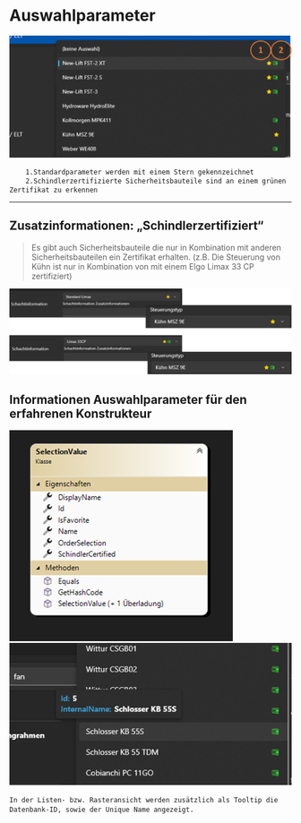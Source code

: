 # Auswahlparameter

![image](/LiftDataManager/Docs/HelpImages/image185.png)  

        1.Standardparameter werden mit einem Stern gekennzeichnet
        2.Schindlerzertifizierte Sicherheitsbauteile sind an einem grünen Zertifikat zu erkennen

---

## Zusatzinformationen: „Schindlerzertifiziert“

>Es gibt auch Sicherheitsbauteile die nur in Kombination mit anderen Sicherheitsbauteilen ein Zertifikat erhalten. (z.B. Die Steuerung von Kühn ist nur in Kombination von mit einem Elgo Limax 33 CP zertifiziert)

![image](/LiftDataManager/Docs/HelpImages/image186.png)  

## Informationen Auswahlparameter für den erfahrenen Konstrukteur

![image](/LiftDataManager/Docs/HelpImages/image187.png)  
![image](/LiftDataManager/Docs/HelpImages/image188.png)  

`In der Listen- bzw. Rasteransicht werden zusätzlich als Tooltip die Datenbank-ID, sowie der Unique Name angezeigt.`

[//]: # (Tags: Auswahlparameter | Standardparameter| Schindlerzertifiziert | Datenbank-ID | UniqueName )  

